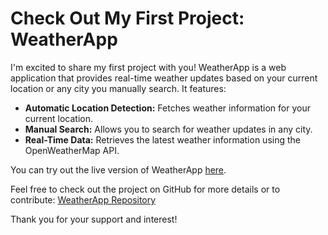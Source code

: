 # Check Out My First Project: WeatherApp

I'm excited to share my first project with you! WeatherApp is a web application that provides real-time weather updates based on your current location or any city you manually search. It features:

- **Automatic Location Detection:** Fetches weather information for your current location.
- **Manual Search:** Allows you to search for weather updates in any city.
- **Real-Time Data:** Retrieves the latest weather information using the OpenWeatherMap API.

You can try out the live version of WeatherApp [here](https://keshabkjha.github.io/WeatherApp/).

Feel free to check out the project on GitHub for more details or to contribute:
[WeatherApp Repository](https://github.com/Keshabkjha/WeatherApp)

Thank you for your support and interest!
